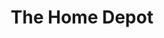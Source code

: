 ---
title: "The Home Depot"
url: /bakersfield/the-home-depot-mount-vernon-avenue/
shop: doityourself
---
